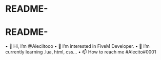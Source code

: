 # README-
# README-
• 👋 Hi, I’m @Aleciitooo
• 👀 I’m interested in FiveM Developer.
• 🌱 I’m currently learning .lua, html, css...
• 📫 How to reach me #Alecito#0001
